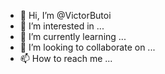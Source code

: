 - 👋 Hi, I’m @VictorButoi
- 👀 I’m interested in ...
- 🌱 I’m currently learning ...
- 💞️ I’m looking to collaborate on ...
- 📫 How to reach me ...

<!---
VictorButoi/VictorButoi is a ✨ special ✨ repository because its `README.md` (this file) appears on your GitHub profile.
You can click the Preview link to take a look at your changes.
--->
